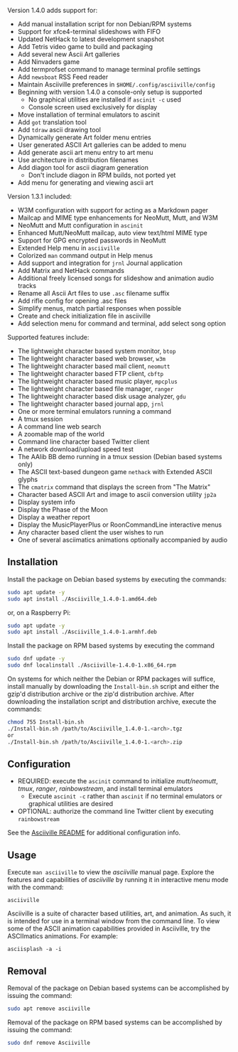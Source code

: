 Version 1.4.0 adds support for:

* Add manual installation script for non Debian/RPM systems
* Support for xfce4-terminal slideshows with FIFO
* Updated NetHack to latest development snapshot
* Add Tetris video game to build and packaging
* Add several new Ascii Art galleries
* Add Ninvaders game
* Add termprofset command to manage terminal profile settings
* Add `newsboat` RSS Feed reader
* Maintain Asciiville preferences in `$HOME/.config/asciiville/config`
* Beginning with version 1.4.0 a console-only setup is supported
    * No graphical utilities are installed if `ascinit -c` used
    * Console screen used exclusively for display
* Move installation of terminal emulators to ascinit
* Add `got` translation tool
* Add `tdraw` ascii drawing tool
* Dynamically generate Art folder menu entries
* User generated ASCII Art galleries can be added to menu
* Add generate ascii art menu entry to art menu
* Use architecture in distribution filenames
* Add diagon tool for ascii diagram generation
    * Don't include diagon in RPM builds, not ported yet
* Add menu for generating and viewing ascii art

Version 1.3.1 included:

* W3M configuration with support for acting as a Markdown pager
* Mailcap and MIME type enhancements for NeoMutt, Mutt, and W3M
* NeoMutt and Mutt configuration in `ascinit`
* Enhanced Mutt/NeoMutt mailcap, auto view text/html MIME type
* Support for GPG encrypted passwords in NeoMutt
* Extended Help menu in `asciiville`
* Colorized `man` command output in Help menus
* Add support and integration for `jrnl` Journal application
* Add Matrix and NetHack commands
* Additional freely licensed songs for slideshow and animation audio tracks
* Rename all Ascii Art files to use `.asc` filename suffix
* Add rifle config for opening .asc files
* Simplify menus, match partial responses when possible
* Create and check initialization file in asciiville
* Add selection menu for command and terminal, add select song option

Supported features include:

* The lightweight character based system monitor, `btop`
* The lightweight character based web browser, `w3m`
* The lightweight character based mail client, `neomutt`
* The lightweight character based FTP client, `cbftp`
* The lightweight character based music player, `mpcplus`
* The lightweight character based file manager, `ranger`
* The lightweight character based disk usage analyzer, `gdu`
* The lightweight character based journal app, `jrnl`
* One or more terminal emulators running a command
* A tmux session
* A command line web search
* A zoomable map of the world
* Command line character based Twitter client
* A network download/upload speed test
* The AAlib BB demo running in a tmux session (Debian based systems only)
* The ASCII text-based dungeon game `nethack` with Extended ASCII glyphs
* The `cmatrix` command that displays the screen from "The Matrix"
* Character based ASCII Art and image to ascii conversion utility `jp2a`
* Display system info
* Display the Phase of the Moon
* Display a weather report
* Display the MusicPlayerPlus or RoonCommandLine interactive menus
* Any character based client the user wishes to run
* One of several asciimatics animations optionally accompanied by audio

## Installation

Install the package on Debian based systems by executing the commands:

```bash
sudo apt update -y
sudo apt install ./Asciiville_1.4.0-1.amd64.deb
```

or, on a Raspberry Pi:

```bash
sudo apt update -y
sudo apt install ./Asciiville_1.4.0-1.armhf.deb
```

Install the package on RPM based systems by executing the command
```bash
sudo dnf update -y
sudo dnf localinstall ./Asciiville-1.4.0-1.x86_64.rpm
```

On systems for which neither the Debian or RPM packages will suffice,
install manually by downloading the `Install-bin.sh` script and either
the gzip'd distribution archive or the zip'd distribution archive.
After downloading the installation script and distribution archive,
execute the commands:

```bash
chmod 755 Install-bin.sh
./Install-bin.sh /path/to/Asciiville_1.4.0-1.<arch>.tgz
or
./Install-bin.sh /path/to/Asciiville_1.4.0-1.<arch>.zip
```

## Configuration

* REQUIRED: execute the `ascinit` command to initialize *mutt/neomutt*, *tmux*, *ranger*, *rainbowstream*, and install terminal emulators
    * Execute `ascinit -c` rather than `ascinit` if no terminal emulators or graphical utilities are desired
* OPTIONAL: authorize the command line Twitter client by executing `rainbowstream`

See the [Asciiville README](https://github.com/doctorfree/Asciiville#readme) for additional configuration info.

## Usage

Execute `man asciiville` to view the *asciiville* manual page. Explore the features and capabilities of *asciiville* by running it in interactive menu mode with the command:

```console
asciiville
```

Asciiville is a suite of character based utilities, art, and animation. As such, it is intended for use in a terminal window from the command line. To view some of the ASCII animation capabilities provided in Asciiville, try the ASCIImatics animations. For example:

```console
asciisplash -a -i
```

## Removal
Removal of the package on Debian based systems can be accomplished by issuing the command:

```bash
sudo apt remove asciiville
```

Removal of the package on RPM based systems can be accomplished by issuing the command:

```bash
sudo dnf remove Asciiville
```

